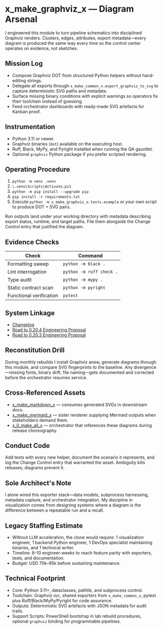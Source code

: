 # x_make_graphviz_x — Diagram Arsenal

I engineered this module to turn pipeline schematics into disciplined Graphviz renders. Clusters, edges, attributes, export metadata—every diagram is produced the same way every time so the control center operates on evidence, not sketches.

## Mission Log
- Compose Graphviz DOT from structured Python helpers without hand-editing strings.
- Delegate all exports through `x_make_common_x.export_graphviz_to_svg` to capture deterministic SVG paths and metadata.
- Surface missing binary conditions with explicit warnings so operators fix their toolchain instead of guessing.
- Feed orchestrator dashboards with ready-made SVG artefacts for Kanban proof.

## Instrumentation
- Python 3.11 or newer.
- Graphviz binaries (`dot`) available on the executing host.
- Ruff, Black, MyPy, and Pyright installed when running the QA gauntlet.
- Optional `graphviz` Python package if you prefer scripted rendering.

## Operating Procedure
1. `python -m venv .venv`
2. `\.venv\Scripts\Activate.ps1`
3. `python -m pip install --upgrade pip`
4. `pip install -r requirements.txt`
5. Execute `python -m x_make_graphviz_x.tests.example` or your own script to produce DOT + SVG pairs.

Run outputs land under your working directory with metadata describing export status, runtime, and target paths. File them alongside the Change Control entry that justified the diagram.

## Evidence Checks
| Check | Command |
| --- | --- |
| Formatting sweep | `python -m black .` |
| Lint interrogation | `python -m ruff check .` |
| Type audit | `python -m mypy .` |
| Static contract scan | `python -m pyright` |
| Functional verification | `pytest` |

## System Linkage
- [Changelog](./CHANGELOG.md)
- [Road to 0.20.4 Engineering Proposal](../x_0_make_all_x/Change%20Control/0.20.4/Road%20to%200.20.4%20Engineering%20Proposal.md)
- [Road to 0.20.3 Engineering Proposal](../x_0_make_all_x/Change%20Control/0.20.3/Road%20to%200.20.3%20Engineering%20Proposal.md)

## Reconstitution Drill
During monthly rebuilds I install Graphviz anew, generate diagrams through this module, and compare SVG fingerprints to the baseline. Any divergence—missing fonts, binary drift, file naming—gets documented and corrected before the orchestrator resumes service.

## Cross-Referenced Assets
- [x_make_markdown_x](../x_make_markdown_x/README.md) — consumes generated SVGs in downstream docs.
- [x_make_mermaid_x](../x_make_mermaid_x/README.md) — sister renderer supplying Mermaid outputs when stakeholders demand them.
- [x_0_make_all_x](../x_0_make_all_x/README.md) — orchestrator that references these diagrams during release choreography.

## Conduct Code
Add tests with every new helper, document the scenario it represents, and log the Change Control entry that warranted the asset. Ambiguity kills releases; diagrams prevent it.

## Sole Architect's Note
I alone wired this exporter stack—data models, subprocess harnessing, metadata capture, and orchestrator integration. My discipline in visualization comes from designing systems where a diagram is the difference between a repeatable run and a recall.

## Legacy Staffing Estimate
- Without LLM acceleration, the clone would require: 1 visualization engineer, 1 backend Python engineer, 1 DevOps specialist maintaining binaries, and 1 technical writer.
- Timeline: 8–10 engineer-weeks to reach feature parity with exporters, tests, and documentation.
- Budget: USD 70k–95k before sustaining maintenance.

## Technical Footprint
- Core: Python 3.11+, dataclasses, pathlib, and subprocess control.
- Toolchain: Graphviz `dot`, shared exporters from `x_make_common_x`, pytest plus Ruff/Black/MyPy/Pyright for code assurance.
- Outputs: Deterministic SVG artefacts with JSON metadata for audit trails.
- Support Scripts: PowerShell bootstrap in lab rebuild procedures, optional `graphviz` binding for programmable pipelines.

